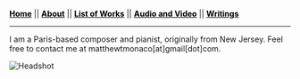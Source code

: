 <a href="/" style="color: black">**Home**</a> || <a href="/about" style="color: black">**About**</a> || <a href="/list-of-works" style="color: black">**List of Works**</a> || <a href="/audio-and-video" style="color: black">**Audio and Video**</a> || <a href="/writings" style="color: black">**Writings**</a>

***

I am a Paris-based composer and pianist, originally from New Jersey. Feel free to contact me at matthewtmonaco[at]gmail[dot]com.

![Headshot](IMG_9929_0.jpg)
